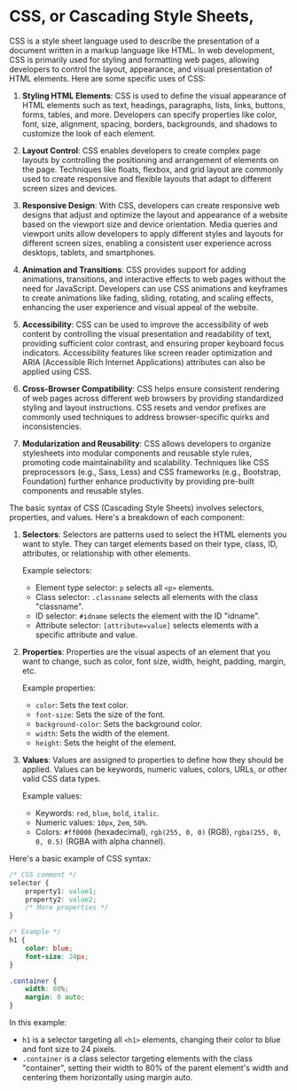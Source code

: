 # CSS, or Cascading Style Sheets, 
CSS is a style sheet language used to describe the presentation of a document written in a markup language like HTML. In web development, CSS is primarily used for styling and formatting web pages, allowing developers to control the layout, appearance, and visual presentation of HTML elements. Here are some specific uses of CSS:

1. **Styling HTML Elements**: CSS is used to define the visual appearance of HTML elements such as text, headings, paragraphs, lists, links, buttons, forms, tables, and more. Developers can specify properties like color, font, size, alignment, spacing, borders, backgrounds, and shadows to customize the look of each element.

2. **Layout Control**: CSS enables developers to create complex page layouts by controlling the positioning and arrangement of elements on the page. Techniques like floats, flexbox, and grid layout are commonly used to create responsive and flexible layouts that adapt to different screen sizes and devices.

3. **Responsive Design**: With CSS, developers can create responsive web designs that adjust and optimize the layout and appearance of a website based on the viewport size and device orientation. Media queries and viewport units allow developers to apply different styles and layouts for different screen sizes, enabling a consistent user experience across desktops, tablets, and smartphones.

4. **Animation and Transitions**: CSS provides support for adding animations, transitions, and interactive effects to web pages without the need for JavaScript. Developers can use CSS animations and keyframes to create animations like fading, sliding, rotating, and scaling effects, enhancing the user experience and visual appeal of the website.

5. **Accessibility**: CSS can be used to improve the accessibility of web content by controlling the visual presentation and readability of text, providing sufficient color contrast, and ensuring proper keyboard focus indicators. Accessibility features like screen reader optimization and ARIA (Accessible Rich Internet Applications) attributes can also be applied using CSS.

6. **Cross-Browser Compatibility**: CSS helps ensure consistent rendering of web pages across different web browsers by providing standardized styling and layout instructions. CSS resets and vendor prefixes are commonly used techniques to address browser-specific quirks and inconsistencies.

7. **Modularization and Reusability**: CSS allows developers to organize stylesheets into modular components and reusable style rules, promoting code maintainability and scalability. Techniques like CSS preprocessors (e.g., Sass, Less) and CSS frameworks (e.g., Bootstrap, Foundation) further enhance productivity by providing pre-built components and reusable styles.


The basic syntax of CSS (Cascading Style Sheets) involves selectors, properties, and values. Here's a breakdown of each component:

1. **Selectors**: Selectors are patterns used to select the HTML elements you want to style. They can target elements based on their type, class, ID, attributes, or relationship with other elements.

   Example selectors:
   - Element type selector: `p` selects all `<p>` elements.
   - Class selector: `.classname` selects all elements with the class "classname".
   - ID selector: `#idname` selects the element with the ID "idname".
   - Attribute selector: `[attribute=value]` selects elements with a specific attribute and value.

2. **Properties**: Properties are the visual aspects of an element that you want to change, such as color, font size, width, height, padding, margin, etc.

   Example properties:
   - `color`: Sets the text color.
   - `font-size`: Sets the size of the font.
   - `background-color`: Sets the background color.
   - `width`: Sets the width of the element.
   - `height`: Sets the height of the element.

3. **Values**: Values are assigned to properties to define how they should be applied. Values can be keywords, numeric values, colors, URLs, or other valid CSS data types.

   Example values:
   - Keywords: `red`, `blue`, `bold`, `italic`.
   - Numeric values: `10px`, `2em`, `50%`.
   - Colors: `#ff0000` (hexadecimal), `rgb(255, 0, 0)` (RGB), `rgba(255, 0, 0, 0.5)` (RGBA with alpha channel).

Here's a basic example of CSS syntax:

```css
/* CSS comment */
selector {
    property1: value1;
    property2: value2;
    /* More properties */
}

/* Example */
h1 {
    color: blue;
    font-size: 24px;
}

.container {
    width: 80%;
    margin: 0 auto;
}
```

In this example:
- `h1` is a selector targeting all `<h1>` elements, changing their color to blue and font size to 24 pixels.
- `.container` is a class selector targeting elements with the class "container", setting their width to 80% of the parent element's width and centering them horizontally using margin auto.